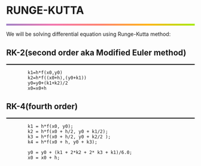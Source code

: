 # RUNGE-KUTTA
<hr style="height: 5px; border: none;background-image: linear-gradient(to right, #a282c6, #f378af, #ff8470, #ffb51a, #a8eb12);">

We will be solving differential equation using Runge-Kutta method:

## RK-2(second order aka Modified Euler method)
<hr style="height: 2px; border: none; background: black">

```
        k1=h*f(x0,y0)
        k2=h*f((x0+h),(y0+k1))
        y0=y0+(k1+k2)/2
        x0=x0+h
```

## RK-4(fourth order)
<hr style="height: 2px; border: none; background: black">

```
        k1 = h*f(x0, y0);
        k2 = h*f(x0 + h/2, y0 + k1/2);
        k3 = h*f(x0 + h/2, y0 + k2/2 );
        k4 = h*f(x0 + h, y0 + k3);

        y0 = y0 + (k1 + 2*k2 + 2* k3 + k1)/6.0;
        x0 = x0 + h;
```
